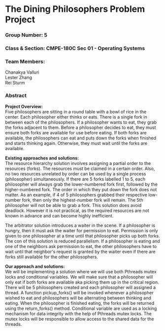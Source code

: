 # The Dining Philosophers Problem Project

### Group Number: 5

### Class & Section: CMPE-180C Sec 01 - Operating Systems

### Team Members:

Chanakya Valluri  
Lester Zhang  
Rei Sturm

### Abstract

__Project Overview:__  
Five philosophers are sitting in a round table with a bowl of rice in the center. Each philosopher either thinks or eats. There is a single fork in between each of the philosophers. If a philosopher wants to eat, they grab the forks adjacent to them. Before a philosopher decides to eat, they must ensure both forks are available for use before eating. If both forks are available, the philosophers can eat and puts down the forks when finished and starts thinking again. Otherwise, they must wait until the forks are available.

__Existing approaches and solutions:__  
The resource hierarchy solution involves assigning a partial order to the resources (forks). The resources must be claimed in a certain order. Also, no two resources unrelated by order can be used by a single process (philosopher) simultaneously. If there are 5 forks labelled 1 to 5, each philosopher will always grab the lower-numbered fork first, followed by the higher-numbered fork. The order in which they put down the fork does not matter. As an example, if 4 of 5 philosophers grabbed their respective low-number fork, then only the highest-number fork will remain. The 5th philosopher will not be able to grab a fork. This solution does avoid deadlock. However it is not practical, as the required resources are not known in advance and can become highly inefficient.

The arbitrator solution introduces a waiter in the scene. If a philosopher is hungry, then it must ask the waiter for permission to eat. Permission is only given to one philosopher at a time until that philosopher picks up both forks. The con of this solution is reduced parallelism. If a philosopher is eating and one of the neighbors ask permission to eat, the other philosophers have to wait until that neighbor's request is granted by the waiter even if there are forks still available for the other philosophers.

__Our approach and solutions:__  
We will be implementing a solution where we will use both Pthreads mutex locks and conditional variables. We will make sure that a philosopher will only eat if both forks are available aka picking them up in the critical region. There will be 5 philosophers created and each philosopher will assigned a thread. A function pickup_forks() will be invoked whenever a philosopher wished to eat and philosophers will be alternating between thinking and eating. When the philosopher is finished eating, the forks will be returned using the return_forks() method. Conditional variable are used as a locking mechanism for data integrity with the help of Pthreads mutex locks. The mutex locks will be responsible to allow access to the shared data for the threads.
